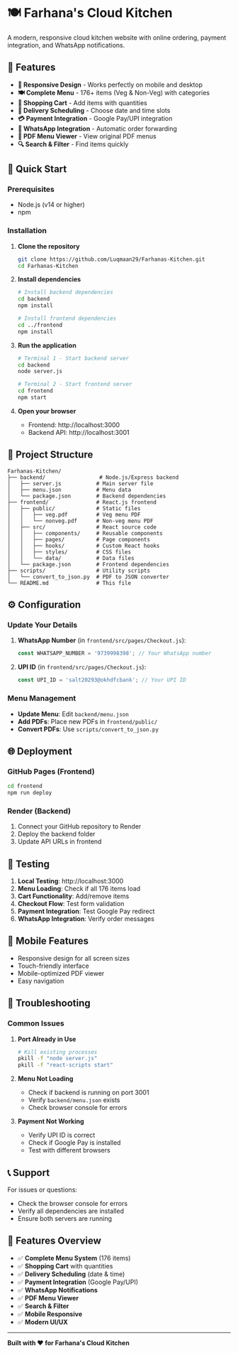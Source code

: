 # 🍽️ Farhana's Cloud Kitchen

A modern, responsive cloud kitchen website with online ordering, payment integration, and WhatsApp notifications.

## 🌟 Features

- **📱 Responsive Design** - Works perfectly on mobile and desktop
- **🍽️ Complete Menu** - 176+ items (Veg & Non-Veg) with categories
- **🛒 Shopping Cart** - Add items with quantities
- **📅 Delivery Scheduling** - Choose date and time slots
- **💳 Payment Integration** - Google Pay/UPI integration
- **📱 WhatsApp Integration** - Automatic order forwarding
- **📄 PDF Menu Viewer** - View original PDF menus
- **🔍 Search & Filter** - Find items quickly

## 🚀 Quick Start

### Prerequisites
- Node.js (v14 or higher)
- npm

### Installation

1. **Clone the repository**
   ```bash
   git clone https://github.com/Luqmaan29/Farhanas-Kitchen.git
   cd Farhanas-Kitchen
   ```

2. **Install dependencies**
   ```bash
   # Install backend dependencies
   cd backend
   npm install
   
   # Install frontend dependencies
   cd ../frontend
   npm install
   ```

3. **Run the application**
   ```bash
   # Terminal 1 - Start backend server
   cd backend
   node server.js
   
   # Terminal 2 - Start frontend server
   cd frontend
   npm start
   ```

4. **Open your browser**
   - Frontend: http://localhost:3000
   - Backend API: http://localhost:3001

## 📁 Project Structure

```
Farhanas-Kitchen/
├── backend/                 # Node.js/Express backend
│   ├── server.js           # Main server file
│   ├── menu.json           # Menu data
│   └── package.json        # Backend dependencies
├── frontend/               # React.js frontend
│   ├── public/             # Static files
│   │   ├── veg.pdf         # Veg menu PDF
│   │   └── nonveg.pdf      # Non-veg menu PDF
│   ├── src/                # React source code
│   │   ├── components/     # Reusable components
│   │   ├── pages/          # Page components
│   │   ├── hooks/          # Custom React hooks
│   │   ├── styles/         # CSS files
│   │   └── data/           # Data files
│   └── package.json        # Frontend dependencies
├── scripts/                # Utility scripts
│   └── convert_to_json.py  # PDF to JSON converter
└── README.md               # This file
```

## ⚙️ Configuration

### Update Your Details

1. **WhatsApp Number** (in `frontend/src/pages/Checkout.js`):
   ```javascript
   const WHATSAPP_NUMBER = '9739998398'; // Your WhatsApp number
   ```

2. **UPI ID** (in `frontend/src/pages/Checkout.js`):
   ```javascript
   const UPI_ID = 'salt20293@okhdfcbank'; // Your UPI ID
   ```

### Menu Management

- **Update Menu**: Edit `backend/menu.json`
- **Add PDFs**: Place new PDFs in `frontend/public/`
- **Convert PDFs**: Use `scripts/convert_to_json.py`

## 🌐 Deployment

### GitHub Pages (Frontend)
```bash
cd frontend
npm run deploy
```

### Render (Backend)
1. Connect your GitHub repository to Render
2. Deploy the backend folder
3. Update API URLs in frontend

## 🧪 Testing

1. **Local Testing**: http://localhost:3000
2. **Menu Loading**: Check if all 176 items load
3. **Cart Functionality**: Add/remove items
4. **Checkout Flow**: Test form validation
5. **Payment Integration**: Test Google Pay redirect
6. **WhatsApp Integration**: Verify order messages

## 📱 Mobile Features

- Responsive design for all screen sizes
- Touch-friendly interface
- Mobile-optimized PDF viewer
- Easy navigation

## 🔧 Troubleshooting

### Common Issues

1. **Port Already in Use**
   ```bash
   # Kill existing processes
   pkill -f "node server.js"
   pkill -f "react-scripts start"
   ```

2. **Menu Not Loading**
   - Check if backend is running on port 3001
   - Verify `backend/menu.json` exists
   - Check browser console for errors

3. **Payment Not Working**
   - Verify UPI ID is correct
   - Check if Google Pay is installed
   - Test with different browsers

## 📞 Support

For issues or questions:
- Check the browser console for errors
- Verify all dependencies are installed
- Ensure both servers are running

## 🎉 Features Overview

- ✅ **Complete Menu System** (176 items)
- ✅ **Shopping Cart** with quantities
- ✅ **Delivery Scheduling** (date & time)
- ✅ **Payment Integration** (Google Pay/UPI)
- ✅ **WhatsApp Notifications**
- ✅ **PDF Menu Viewer**
- ✅ **Search & Filter**
- ✅ **Mobile Responsive**
- ✅ **Modern UI/UX**

---

**Built with ❤️ for Farhana's Cloud Kitchen**